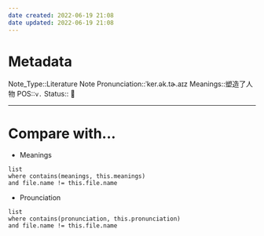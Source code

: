 ```yaml
---
date created: 2022-06-19 21:08
date updated: 2022-06-19 21:08
---
```

# Metadata

Note_Type::Literature Note
Pronunciation::ˈker.ək.tɚ.aɪz
Meanings::塑造了人物
POS::`v.`
Status:: 👶

---

# Compare with...

- Meanings

```dataview
list
where contains(meanings, this.meanings)
and file.name != this.file.name
```

- Prounciation

```dataview
list
where contains(pronunciation, this.pronunciation)
and file.name != this.file.name
```
